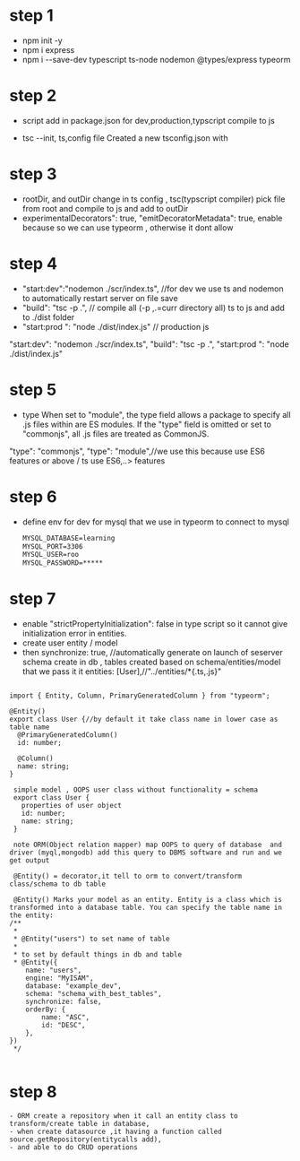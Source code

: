 # step 1

- npm init -y
- npm i express
- npm i --save-dev typescript ts-node nodemon @types/express typeorm

# step 2

- script add in package.json for dev,production,typscript compile to js

- tsc --init, ts,config file Created a new tsconfig.json with

# step 3

- rootDir, and outDir change in ts config , tsc(typscript compiler) pick file from root and compile to js and add to outDir
- experimentalDecorators": true, "emitDecoratorMetadata": true, enable because so we can use typeorm , otherwise it dont allow

# step 4

- "start:dev":"nodemon ./scr/index.ts", //for dev we use ts and nodemon to automatically restart server on file save
- "build": "tsc -p .", // compile all (-p ,.=curr directory all) ts to js and add to ./dist folder
- "start:prod ": "node ./dist/index.js" // production js

"start:dev": "nodemon ./scr/index.ts",
"build": "tsc -p .",
"start:prod ": "node ./dist/index.js"

# step 5

- type
  When set to "module", the type field allows a package to specify all .js files within are ES modules. If the "type" field is omitted or set to "commonjs", all .js files are treated as CommonJS.

"type": "commonjs",
"type": "module",//we use this because use ES6 features or above / ts use ES6\,..> features

# step 6

- define env for dev for mysql that we use in typeorm to connect to mysql
  ```MYSQL_HOST=127.0.0.1
  MYSQL_DATABASE=learning
  MYSQL_PORT=3306
  MYSQL_USER=roo
  MYSQL_PASSWORD=*****
  ```

# step 7

- enable "strictPropertyInitialization": false in type script so it cannot give initialization error in entities.
- create user entity / model
- then synchronize: true, //automatically generate on launch of seserver schema create in db , tables created based on schema/entities/model that we pass it it
  entities: [User],//"../entities/\*{.ts,.js}"

```

import { Entity, Column, PrimaryGeneratedColumn } from "typeorm";

@Entity()
export class User {//by default it take class name in lower case as table name
  @PrimaryGeneratedColumn()
  id: number;

  @Column()
  name: string;
}

 simple model , OOPS user class without functionality = schema
 export class User {
   properties of user object
   id: number;
   name: string;
 }

 note ORM(Object relation mapper) map OOPS to query of database  and driver (myql,mongodb) add this query to DBMS software and run and we get output

 @Entity() = decorator,it tell to orm to convert/transform class/schema to db table

 @Entity() Marks your model as an entity. Entity is a class which is transformed into a database table. You can specify the table name in the entity:
/**
 *
 * @Entity("users") to set name of table
 *
 * to set by default things in db and table
 * @Entity({
    name: "users",
    engine: "MyISAM",
    database: "example_dev",
    schema: "schema_with_best_tables",
    synchronize: false,
    orderBy: {
        name: "ASC",
        id: "DESC",
    },
})
 */


```

# step 8

```
- ORM create a repository when it call an entity class to transform/create table in database,
- when create datasource ,it having a function called source.getRepository(entitycalls add),
- and able to do CRUD operations

```
